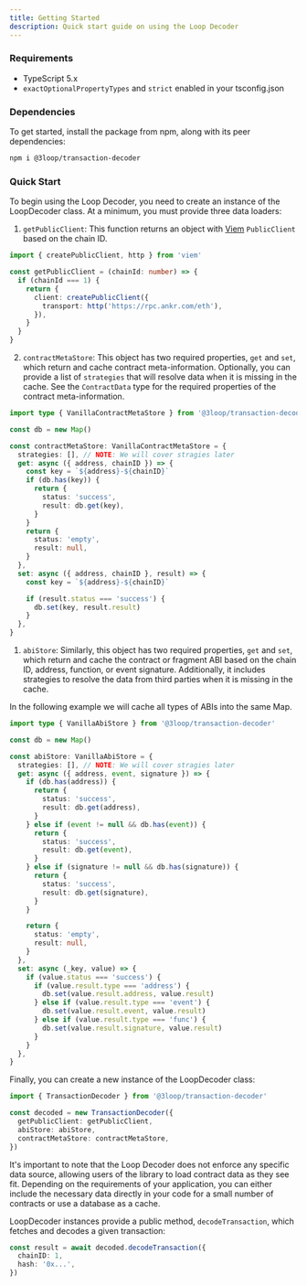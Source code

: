 ```yaml
---
title: Getting Started
description: Quick start guide on using the Loop Decoder
---
```


### Requirements

- TypeScript 5.x
- `exactOptionalPropertyTypes` and `strict` enabled in your tsconfig.json

### Dependencies

To get started, install the package from npm, along with its peer dependencies:

```sh
npm i @3loop/transaction-decoder
```

### Quick Start

To begin using the Loop Decoder, you need to create an instance of the LoopDecoder class. At a minimum, you must provide three data loaders:

1. `getPublicClient`: This function returns an object with [Viem](https://viem.sh/) `PublicClient` based on the chain ID.

```ts
import { createPublicClient, http } from 'viem'

const getPublicClient = (chainId: number) => {
  if (chainId === 1) {
    return {
      client: createPublicClient({
        transport: http('https://rpc.ankr.com/eth'),
      }),
    }
  }
}
```

2. `contractMetaStore`: This object has two required properties, `get` and `set`, which return and cache contract meta-information. Optionally, you can provide a list of `strategies` that will resolve data when it is missing in the cache. See the `ContractData` type for the required properties of the contract meta-information.

```ts
import type { VanillaContractMetaStore } from '@3loop/transaction-decoder'

const db = new Map()

const contractMetaStore: VanillaContractMetaStore = {
  strategies: [], // NOTE: We will cover stragies later
  get: async ({ address, chainID }) => {
    const key = `${address}-${chainID}`
    if (db.has(key)) {
      return {
        status: 'success',
        result: db.get(key),
      }
    }
    return {
      status: 'empty',
      result: null,
    }
  },
  set: async ({ address, chainID }, result) => {
    const key = `${address}-${chainID}`

    if (result.status === 'success') {
      db.set(key, result.result)
    }
  },
}
```

1. `abiStore`: Similarly, this object has two required properties, `get` and `set`, which return and cache the contract or fragment ABI based on the chain ID, address, function, or event signature. Additionally, it includes strategies to resolve the data from third parties when it is missing in the cache.

In the following example we will cache all types of ABIs into the same Map.

```ts
import type { VanillaAbiStore } from '@3loop/transaction-decoder'

const db = new Map()

const abiStore: VanillaAbiStore = {
  strategies: [], // NOTE: We will cover stragies later
  get: async ({ address, event, signature }) => {
    if (db.has(address)) {
      return {
        status: 'success',
        result: db.get(address),
      }
    } else if (event != null && db.has(event)) {
      return {
        status: 'success',
        result: db.get(event),
      }
    } else if (signature != null && db.has(signature)) {
      return {
        status: 'success',
        result: db.get(signature),
      }
    }

    return {
      status: 'empty',
      result: null,
    }
  },
  set: async (_key, value) => {
    if (value.status === 'success') {
      if (value.result.type === 'address') {
        db.set(value.result.address, value.result)
      } else if (value.result.type === 'event') {
        db.set(value.result.event, value.result)
      } else if (value.result.type === 'func') {
        db.set(value.result.signature, value.result)
      }
    }
  },
}
```

Finally, you can create a new instance of the LoopDecoder class:

```ts
import { TransactionDecoder } from '@3loop/transaction-decoder'

const decoded = new TransactionDecoder({
  getPublicClient: getPublicClient,
  abiStore: abiStore,
  contractMetaStore: contractMetaStore,
})
```

It's important to note that the Loop Decoder does not enforce any specific data source, allowing users of the library to load contract data as they see fit. Depending on the requirements of your application, you can either include the necessary data directly in your code for a small number of contracts or use a database as a cache.

LoopDecoder instances provide a public method, `decodeTransaction`, which fetches and decodes a given transaction:

```ts
const result = await decoded.decodeTransaction({
  chainID: 1,
  hash: '0x...',
})
```
